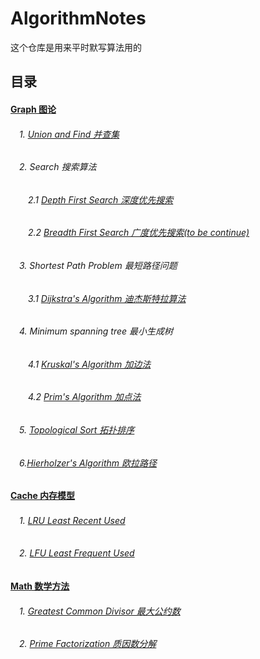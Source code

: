 # AlgorithmNotes

这个仓库是用来平时默写算法用的

## 目录
#### [Graph 图论](https://github.com/gongyisheng/AlgorithmNotes/tree/master/src/main/java/com/orange_yishenggong/algorithm_notes/graph)
######  　1. [Union and Find 并查集](https://github.com/gongyisheng/AlgorithmNotes/blob/master/src/main/java/com/orange_yishenggong/algorithm_notes/graph/UnionFind.java)
######  　2. Search 搜索算法
######  　　2.1 [Depth First Search 深度优先搜索](https://github.com/gongyisheng/AlgorithmNotes/blob/master/src/main/java/com/orange_yishenggong/algorithm_notes/graph/DFS.java)
######  　　2.2 [Breadth First Search 广度优先搜索(to be continue)]()
######  　3. Shortest Path Problem 最短路径问题
######  　　3.1 [Dijkstra's Algorithm 迪杰斯特拉算法](https://github.com/gongyisheng/AlgorithmNotes/blob/master/src/main/java/com/orange_yishenggong/algorithm_notes/graph/Dijkstra.java)
######  　4. Minimum spanning tree 最小生成树
######  　　4.1 [Kruskal's Algorithm 加边法](https://github.com/gongyisheng/AlgorithmNotes/blob/master/src/main/java/com/orange_yishenggong/algorithm_notes/graph/Kruskal.java)
######  　　4.2 [Prim's Algorithm 加点法](https://github.com/gongyisheng/AlgorithmNotes/blob/master/src/main/java/com/orange_yishenggong/algorithm_notes/graph/Prim.java)
######  　5. [Topological Sort 拓扑排序](https://github.com/gongyisheng/AlgorithmNotes/blob/master/src/main/java/com/orange_yishenggong/algorithm_notes/graph/TopologicalSort.java)
######  　6.[Hierholzer's Algorithm 欧拉路径](https://github.com/gongyisheng/AlgorithmNotes/blob/master/src/main/java/com/orange_yishenggong/algorithm_notes/graph/Hierholzer.java)
#### [Cache 内存模型](https://github.com/gongyisheng/AlgorithmNotes/tree/master/src/main/java/com/orange_yishenggong/algorithm_notes/cache)
######  　1. [LRU Least Recent Used](https://github.com/gongyisheng/AlgorithmNotes/blob/master/src/main/java/com/orange_yishenggong/algorithm_notes/cache/LRUCache.java)
######  　2. [LFU Least Frequent Used]()
#### [Math 数学方法](https://github.com/gongyisheng/AlgorithmNotes/tree/master/src/main/java/com/orange_yishenggong/algorithm_notes/math)
######  　1. [Greatest Common Divisor 最大公约数](https://github.com/gongyisheng/AlgorithmNotes/blob/master/src/main/java/com/orange_yishenggong/algorithm_notes/math/GCD.java)
######  　2. [Prime Factorization 质因数分解](https://github.com/gongyisheng/AlgorithmNotes/blob/master/src/main/java/com/orange_yishenggong/algorithm_notes/math/PrimeFactorization.java)
<!-- ######  　2. [LFU Least Frequent Used]() -->

